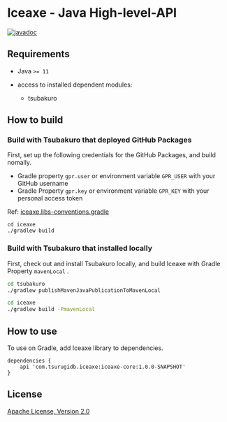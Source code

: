 # Iceaxe - Java High-level-API

[![javadoc](https://javadoc.io/badge2/com.tsurugidb.iceaxe/iceaxe-core/javadoc.svg)](https://javadoc.io/doc/com.tsurugidb.iceaxe/iceaxe-core)

## Requirements

* Java `>= 11`

* access to installed dependent modules:
  * tsubakuro

## How to build

### Build with Tsubakuro that deployed GitHub Packages

First, set up the following credentials for the GitHub Packages, and build nomally.
* Gradle property `gpr.user` or environment variable `GPR_USER` with your GitHub username
* Gradle Property `gpr.key` or environment variable `GPR_KEY` with your personal access token

Ref: [iceaxe.libs-conventions.gradle](buildSrc/src/main/groovy/iceaxe.libs-conventions.gradle)

```
cd iceaxe
./gradlew build
```

### Build with Tsubakuro that installed locally

First, check out and install Tsubakuro locally, and build Iceaxe with Gradle Property `mavenLocal` .

```bash
cd tsubakuro
./gradlew publishMavenJavaPublicationToMavenLocal

cd iceaxe
./gradlew build -PmavenLocal
```

## How to use

To use on Gradle, add Iceaxe library to dependencies.

```
dependencies {
    api 'com.tsurugidb.iceaxe:iceaxe-core:1.0.0-SNAPSHOT'
}
```

## License

[Apache License, Version 2.0](http://www.apache.org/licenses/LICENSE-2.0)
